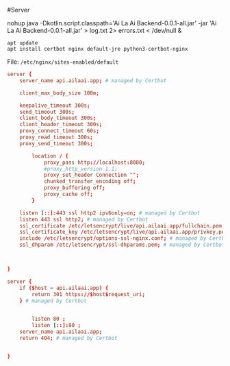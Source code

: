 #Server

nohup java -Dkotlin.script.classpath='Ai La Ai Backend-0.0.1-all.jar' -jar 'Ai La Ai Backend-0.0.1-all.jar' > log.txt 2> errors.txt < /dev/null &

```shell
apt update
apt install certbot nginx default-jre python3-certbot-nginx
```

File: `/etc/nginx/sites-enabled/default`

```conf                      
server {
    server_name api.ailaai.app; # managed by Certbot

    client_max_body_size 100m;

    keepalive_timeout 300s;
    send_timeout 300s;
    client_body_timeout 300s;
    client_header_timeout 300s;
    proxy_connect_timeout 60s;
    proxy_read_timeout 300s;
    proxy_send_timeout 300s;

        location / {
            proxy_pass http://localhost:8080;
            #proxy_http_version 1.1;
            proxy_set_header Connection "";
            chunked_transfer_encoding off;
            proxy_buffering off;
            proxy_cache off;
        }

    listen [::]:443 ssl http2 ipv6only=on; # managed by Certbot
    listen 443 ssl http2; # managed by Certbot
    ssl_certificate /etc/letsencrypt/live/api.ailaai.app/fullchain.pem; # manag>
    ssl_certificate_key /etc/letsencrypt/live/api.ailaai.app/privkey.pem; # man>
    include /etc/letsencrypt/options-ssl-nginx.conf; # managed by Certbot
    ssl_dhparam /etc/letsencrypt/ssl-dhparams.pem; # managed by Certbot



}

server {
    if ($host = api.ailaai.app) {
        return 301 https://$host$request_uri;
    } # managed by Certbot


        listen 80 ;
        listen [::]:80 ;
    server_name api.ailaai.app;
    return 404; # managed by Certbot


}

```